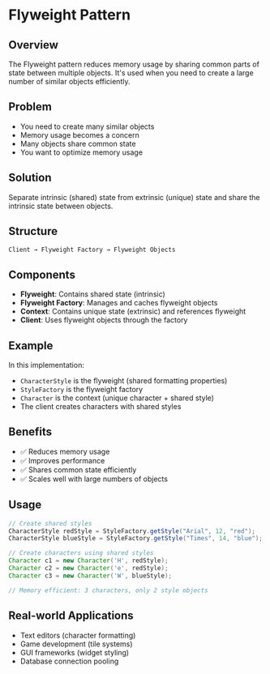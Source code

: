 # Flyweight Pattern

## Overview
The Flyweight pattern reduces memory usage by sharing common parts of state between multiple objects. It's used when you need to create a large number of similar objects efficiently.

## Problem
- You need to create many similar objects
- Memory usage becomes a concern
- Many objects share common state
- You want to optimize memory usage

## Solution
Separate intrinsic (shared) state from extrinsic (unique) state and share the intrinsic state between objects.

## Structure
```
Client → Flyweight Factory → Flyweight Objects
```

## Components
- **Flyweight**: Contains shared state (intrinsic)
- **Flyweight Factory**: Manages and caches flyweight objects
- **Context**: Contains unique state (extrinsic) and references flyweight
- **Client**: Uses flyweight objects through the factory

## Example
In this implementation:
- `CharacterStyle` is the flyweight (shared formatting properties)
- `StyleFactory` is the flyweight factory
- `Character` is the context (unique character + shared style)
- The client creates characters with shared styles

## Benefits
- ✅ Reduces memory usage
- ✅ Improves performance
- ✅ Shares common state efficiently
- ✅ Scales well with large numbers of objects

## Usage
```java
// Create shared styles
CharacterStyle redStyle = StyleFactory.getStyle("Arial", 12, "red");
CharacterStyle blueStyle = StyleFactory.getStyle("Times", 14, "blue");

// Create characters using shared styles
Character c1 = new Character('H', redStyle);
Character c2 = new Character('e', redStyle);
Character c3 = new Character('W', blueStyle);

// Memory efficient: 3 characters, only 2 style objects
```

## Real-world Applications
- Text editors (character formatting)
- Game development (tile systems)
- GUI frameworks (widget styling)
- Database connection pooling 
